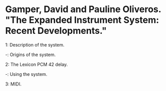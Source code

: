 # Gamper, David and Pauline Oliveros. "The Expanded Instrument System: Recent Developments."

1: Description of the system.  

-: Origins of the system.  

2: The Lexicon PCM 42 delay.  

-: Using the system. 

3: MIDI.  
